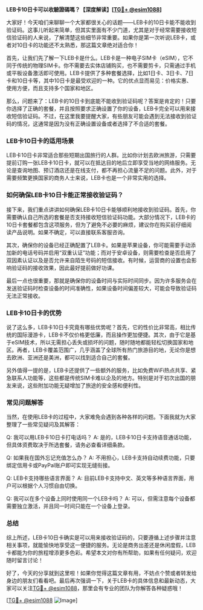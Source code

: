 **LEB卡10日卡可以收驗證碼嗎？【深度解读】[[TG💪+ @esim1088](https://t.me/s/esim1088)]**

大家好！今天咱们来聊聊一个大家都很关心的话题——LEB卡的10日卡能不能收到验证码。这事儿听起来简单，但其实里面有不少门道，尤其是对于经常需要接收短信验证码的人来说，了解清楚这些细节非常重要。如果你是第一次听说LEB卡，或者对10日卡的功能还不太熟悉，那这篇文章绝对适合你！

首先，让我们先了解一下LEB卡是什么。LEB卡是一种电子SIM卡（eSIM），它不同于传统的物理SIM卡。你不需要去实体店铺购买，也不需要剪卡，只需通过手机或平板设备激活即可使用。LEB卡提供了多种套餐选择，比如1日卡、3日卡、7日卡和10日卡等，其中10日卡是最受欢迎的一种。它的优点显而易见：价格实惠、使用方便，而且支持多个国家和地区。

那么，问题来了：LEB卡的10日卡到底能不能收到验证码呢？答案是肯定的！只要你选择了正确的套餐，并且按照要求正确设置了你的设备，LEB卡完全可以用来接收短信验证码。不过，在这里我要提醒大家，有些朋友可能会遇到无法接收到验证码的情况，这通常是因为没有正确设置设备或者选择了不合适的套餐。

### LEB卡10日卡的适用场景

LEB卡10日卡非常适合那些短期出国旅行的人群。比如你计划去欧洲旅游，只需要提前订购一张LEB卡10日卡，就可以在抵达目的地后立即享受当地的网络服务。无论是查询地图、预订酒店还是在线支付，都不再担心流量不足的问题。此外，对于需要频繁更换国家的商务人士来说，LEB卡也是一个非常实用的选择。

### 如何确保LEB卡10日卡能正常接收验证码？

接下来，我们重点讲讲如何确保LEB卡10日卡能够顺利地接收到验证码。首先，你需要确认自己所选的套餐是否支持接收短信验证码功能。大部分情况下，LEB卡的10日卡套餐都包含这项服务，但为了避免不必要的麻烦，建议你在购买前仔细阅读产品说明。如果不确定，可以直接联系客服咨询。

其次，确保你的设备已经正确配置了LEB卡。如果是苹果设备，你可能需要手动添加新的电话号码并启用“双重认证”功能；而对于安卓设备，则需要检查是否启用了双因素认证以及是否允许来自陌生号码的短信接收。有时候，运营商的设置也会影响验证码的接收效果，因此最好提前做好功课。

最后一点也很重要，那就是确保你的设备时间与实际时间同步。因为许多服务会在发送验证码时检查设备的时间准确性，如果设备时间偏差较大，可能会导致验证码无法正常接收。

### LEB卡10日卡的优势

说了这么多，LEB卡10日卡究竟有哪些优势呢？首先，它的性价比非常高，相比传统的国际漫游卡，LEB卡不仅价格更低廉，而且操作更加便捷。其次，由于它是基于eSIM技术，所以无需担心丢失或损坏的问题，随时随地都能轻松切换国家和地区。再者，LEB卡覆盖范围广，几乎涵盖了全球所有热门旅游目的地，无论你是想去欧洲、亚洲还是美洲，都可以找到适合自己的套餐。

另外值得一提的是，LEB卡还提供了一些额外的服务，比如免费WiFi热点共享、紧急联系人功能等，这些都是传统SIM卡难以企及的地方。特别是对于初次出国的朋友来说，这些附加功能无疑增加了旅途的安全感和便利性。

### 常见问题解答

当然，在使用LEB卡的过程中，大家难免会遇到各种各样的问题。下面我就为大家整理了一些常见疑问及其解答：

Q: 我可以用LEB卡10日卡打电话吗？
A: 是的，LEB卡10日卡支持语音通话功能，但具体资费取决于所选套餐，请务必查看详细条款。

Q: 如果我在国外忘记充值怎么办？
A: 不用担心，LEB卡支持自动续费功能，只要绑定信用卡或PayPal账户即可实现无缝衔接。

Q: LEB卡支持哪些语言界面？
A: 目前LEB卡支持中文、英文等多种语言界面，用户可以根据个人习惯自由切换。

Q: 我可以在多个设备上同时使用同一个LEB卡吗？
A: 可以，但需注意每个设备都需要独立激活，并且同一时间只能在一个设备上登录。

### 总结

综上所述，LEB卡10日卡确实是可以用来接收验证码的，只要遵循上述步骤并注意相关事项，就能愉快地享受这一便捷的服务。无论是商务出差还是休闲度假，LEB卡都能为你的旅程增添更多色彩。希望本文对你有所帮助，如果有任何疑问，欢迎随时留言讨论！

好了，今天的分享就到这里啦！如果你觉得这篇文章有用，不妨点个赞或者转发给身边的朋友们看看吧。最后再次强调一下，关于LEB卡的具体信息和最新动态，大家可以关注[TG💪+ @esim1088](https://t.me/s/esim1088)，那里会有专业的团队为你解答各种疑惑哦！

[[TG💪+ @esim1088](https://t.me/s/esim1088) ![Image](https://i.postimg.cc/4NQfJmqS/Snipaste-2025-05-13-00-14-12.png)]